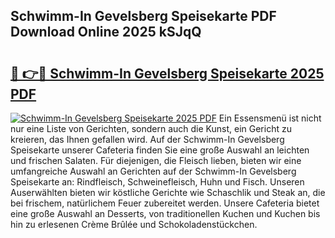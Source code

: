 ## Schwimm-In Gevelsberg Speisekarte PDF Download Online 2025 kSJqQ

# <h2><a href="http://gc9m4mw.nevu.top/?p=Schwimm-In+Gevelsberg+Speisekarte">🔗 👉🔴 Schwimm-In Gevelsberg Speisekarte 2025 PDF</a></h2>

[![Schwimm-In Gevelsberg Speisekarte 2025 PDF](https://i.imgur.com/dBaPXMq.png)](http://gc9m4mw.nevu.top/?p=Schwimm-In+Gevelsberg+Speisekarte)
Ein Essensmenü ist nicht nur eine Liste von Gerichten, sondern auch die Kunst, ein Gericht zu kreieren, das Ihnen gefallen wird. Auf der Schwimm-In Gevelsberg Speisekarte unserer Cafeteria finden Sie eine große Auswahl an leichten und frischen Salaten. Für diejenigen, die Fleisch lieben, bieten wir eine umfangreiche Auswahl an Gerichten auf der Schwimm-In Gevelsberg Speisekarte an: Rindfleisch, Schweinefleisch, Huhn und Fisch. Unseren Auserwählten bieten wir köstliche Gerichte wie Schaschlik und Steak an, die bei frischem, natürlichem Feuer zubereitet werden. Unsere Cafeteria bietet eine große Auswahl an Desserts, von traditionellen Kuchen und Kuchen bis hin zu erlesenen Crème Brûlée und Schokoladenstückchen.
